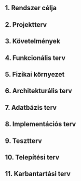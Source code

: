 ## 1. Rendszer célja

## 2. Projektterv

## 3. Követelmények

## 4. Funkcionális terv

## 5. Fizikai környezet

## 6. Architekturális terv

## 7. Adatbázis terv

## 8. Implementációs terv

## 9. Tesztterv

## 10. Telepítési terv

## 11. Karbantartási terv
